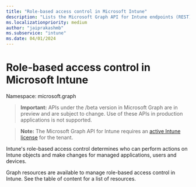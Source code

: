```yaml
---
title: "Role-based access control in Microsoft Intune"
description: "Lists the Microsoft Graph API for Intune endpoints (REST) that define and manage role-based access control (RBAC) for a tenant organization."
ms.localizationpriority: medium
author: "jaiprakashmb"
ms.subservice: "intune"
ms.date: 04/01/2024
---
```


# Role-based access control in Microsoft Intune

Namespace: microsoft.graph

> **Important:** APIs under the /beta version in Microsoft Graph are in preview and are subject to change. Use of these APIs in production applications is not supported.

> **Note:** The Microsoft Graph API for Intune requires an [active Intune license](https://go.microsoft.com/fwlink/?linkid=839381) for the tenant.

Intune's role-based access control determines who can perform actions on Intune objects and make changes for managed applications, users and devices.   

Graph resources are available to manage role-based access control in Intune. See the table of content for a list of resources.
